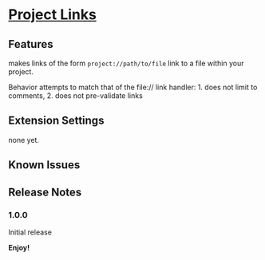 # [Project Links](https://marketplace.visualstudio.com/items?itemName=KyleDavidE.vscode-project-links)

## Features

makes links of the form `project://path/to/file` link to a file within your
project.

Behavior attempts to match that of the file:// link handler: 1. does not limit
to comments, 2. does not pre-validate links

## Extension Settings

none yet.

## Known Issues

## Release Notes

### 1.0.0

Initial release

**Enjoy!**
